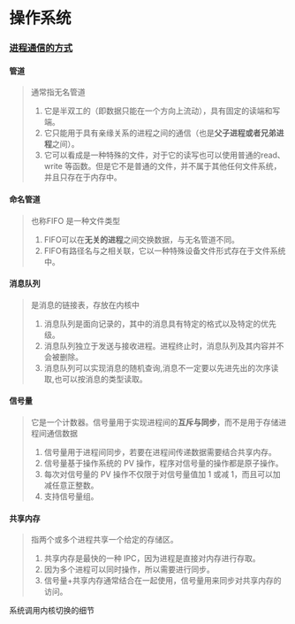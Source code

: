 # 操作系统

### <u>进程通信的方式</u>

#### 管道

> 通常指无名管道
>
> 1. 它是半双工的（即数据只能在一个方向上流动），具有固定的读端和写端。
> 2. 它只能用于具有亲缘关系的进程之间的通信（也是**父子进程或者兄弟进程**之间）。
> 3. 它可以看成是一种特殊的文件，对于它的读写也可以使用普通的read、write 等函数。但是它不是普通的文件，并不属于其他任何文件系统，并且只存在于内存中。

#### 命名管道

> 也称FIFO 是一种文件类型
>
> 1. FIFO可以在**无关的进程**之间交换数据，与无名管道不同。
> 2. FIFO有路径名与之相关联，它以一种特殊设备文件形式存在于文件系统中。

#### 消息队列

> 是消息的链接表，存放在内核中
>
> 1. 消息队列是面向记录的，其中的消息具有特定的格式以及特定的优先级。
> 2. 消息队列独立于发送与接收进程。进程终止时，消息队列及其内容并不会被删除。
> 3. 消息队列可以实现消息的随机查询,消息不一定要以先进先出的次序读取,也可以按消息的类型读取。

#### 信号量

> 它是一个计数器。信号量用于实现进程间的**互斥与同步**，而不是用于存储进程间通信数据
>
> 1. 信号量用于进程间同步，若要在进程间传递数据需要结合共享内存。
> 2. 信号量基于操作系统的 PV 操作，程序对信号量的操作都是原子操作。
> 3. 每次对信号量的 PV 操作不仅限于对信号量值加 1 或减 1，而且可以加减任意正整数。
> 4. 支持信号量组。

#### 共享内存

> 指两个或多个进程共享一个给定的存储区。
>
> 1. 共享内存是最快的一种 IPC，因为进程是直接对内存进行存取。
> 2. 因为多个进程可以同时操作，所以需要进行同步。
> 3. 信号量+共享内存通常结合在一起使用，信号量用来同步对共享内存的访问。



系统调用内核切换的细节




